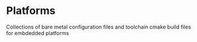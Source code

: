 # Platforms

Collections of bare metal configuration files and toolchain cmake build files for embdedded platforms


